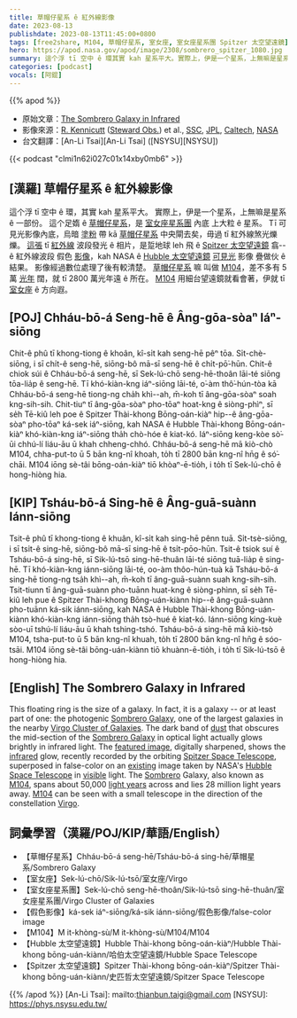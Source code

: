```yaml
---
title: 草帽仔星系 ê 紅外線影像
date: 2023-08-13
publishdate: 2023-08-13T11:45:00+0800
tags: [free2share, M104, 草帽仔星系, 室女座, 室女座星系團 Spitzer 太空望遠鏡]
hero: https://apod.nasa.gov/apod/image/2308/sombrero_spitzer_1080.jpg
summary: 這个浮 tī 空中 ê 環其實 kah 星系平大。實際上，伊是一个星系，上無嘛是星系 ê 一部份。
categories: [podcast]
vocals: [阿錕]
---
```


{{% apod %}}

- 原始文章：[The Sombrero Galaxy in Infrared](https://apod.nasa.gov/apod/ap230813.html)
- 影像來源：[R. Kennicutt](https://www.as.arizona.edu/people/faculty/robert-kennicutt) ([Steward Obs.](http://www.as.arizona.edu/)) et al., [SSC](http://www.spitzer.caltech.edu/), [JPL](https://www.jpl.nasa.gov/), [Caltech](http://www.caltech.edu/), [NASA](https://www.nasa.gov/)
- 台文翻譯：[An-Li Tsai][An-Li Tsai] ([NSYSU][NSYSU])

{{< podcast "clmi1n62i027c01x14xby0mb6" >}}

## [漢羅] 草帽仔星系 ê 紅外線影像
這个浮 tī 空中 ê 環，其實 kah 星系平大。
實際上，伊是一个星系，上無嘛是星系 ê 一部份。
這个足媠 ê [草帽仔星系][Sombrero Galaxy 1]，是 [室女座星系團][Virgo Cluster of Galaxies] 內底 上大粒 ê 星系。
Tī 可見光影像內底，烏暗 [塗粉][dust] 帶 kā [草帽仔星系][Sombrero Galaxy 2] 中央閘去矣，毋過 tī 紅外線煞光爍爍。
[這張][featured image] tī [紅外線][infrared] 波段發光 ê 相片，是踅地球 leh 飛 ê [Spitzer 太空望遠鏡][Spitzer Space Telescope] 翕--ê 紅外線波段 假色 [影像][existing]，kah NASA ê [Hubble 太空望遠鏡][Hubble Space Telescope] [可見光][visible] 影像 疊做伙 ê 結果。
影像經過數位處理了後有較清楚。
[草帽仔星系][Sombrero] 嘛 叫做 [M104][M104 1]，差不多有 5 萬 [光年][light years] 闊，就 tī 2800 萬光年遠 ê 所在。
[M104][M104 2]  用細台望遠鏡就看會著，伊就 tī [室女座][Virgo] ê 方向遐。

## [POJ] Chháu-bō-á Seng-hē ê Âng-gōa-sòaⁿ Iáⁿ-siōng
Chit-ê phû tī khong-tiong ê khoân, kî-si̍t kah seng-hē pêⁿ tōa.
Si̍t-chè-siōng, i sī chi̍t-ê seng-hē, siōng-bô mā-sī seng-hē ê chi̍t-pō͘-hūn.
Chit-ê chiok súi ê Chháu-bō-á seng-hē, sī Sek-lú-chō seng-hē-thoân lāi-té siōng tōa-lia̍p ê seng-hē.
Tī khó-kiàn-kng iáⁿ-siōng lāi-té, o͘-àm thô͘-hún-tòa kā Chháu-bō-á seng-hē tiong-ng cha̍h khì--ah, m̄-koh tī âng-gōa-sòaⁿ soah kng-sih-sih.
Chit-tiuⁿ tī âng-gōa-sòaⁿ pho-tōaⁿ hoat-kng ê siòng-phìⁿ, sī se̍h Tē-kiû leh poe ê Spitzer Thài-khong Bōng-oán-kiàⁿ hip--ê âng-gōa-sòaⁿ pho-tōaⁿ ká-sek iáⁿ-siōng, kah NASA ê Hubble Thài-khong Bōng-oán-kiàⁿ khó-kiàn-kng iáⁿ-siōng tha̍h chò-hóe ê kiat-kó.
Iáⁿ-siōng keng-kòe sò͘-ūi chhú-lí liáu-āu ū khah chheng-chhó.
Chháu-bō-á seng-hē mā kiò-chò M104, chha-put-to ū 5 bān kng-nî khoah, to̍h tī 2800 bān kng-nî hn̄g ê só͘-chāi.
M104 iōng sè-tâi bōng-oán-kiàⁿ tiō khòaⁿ-ē-tio̍h, i to̍h tī Sek-lú-chō ê hong-hiòng hia.

## [KIP] Tsháu-bō-á Sing-hē ê Âng-guā-suànn Iánn-siōng
Tsit-ê phû tī khong-tiong ê khuân, kî-si̍t kah sing-hē pênn tuā.
Si̍t-tsè-siōng, i sī tsi̍t-ê sing-hē, siōng-bô mā-sī sing-hē ê tsi̍t-pōo-hūn.
Tsit-ê tsiok suí ê Tsháu-bō-á sing-hē, sī Sik-lú-tsō sing-hē-thuân lāi-té siōng tuā-lia̍p ê sing-hē.
Tī khó-kiàn-kng iánn-siōng lāi-té, oo-àm thôo-hún-tuà kā Tsháu-bō-á sing-hē tiong-ng tsa̍h khì--ah, m̄-koh tī âng-guā-suànn suah kng-sih-sih.
Tsit-tiunn tī âng-guā-suànn pho-tuānn huat-kng ê siòng-phìnn, sī se̍h Tē-kiû leh pue ê Spitzer Thài-khong Bōng-uán-kiànn hip--ê âng-guā-suànn pho-tuānn ká-sik iánn-siōng, kah NASA ê Hubble Thài-khong Bōng-uán-kiànn khó-kiàn-kng iánn-siōng tha̍h tsò-hué ê kiat-kó.
Iánn-siōng king-kuè sòo-uī tshú-lí liáu-āu ū khah tshing-tshó.
Tsháu-bō-á sing-hē mā kiò-tsò M104, tsha-put-to ū 5 bān kng-nî khuah, to̍h tī 2800 bān kng-nî hn̄g ê sóo-tsāi.
M104 iōng sè-tâi bōng-uán-kiànn tiō khuànn-ē-tio̍h, i to̍h tī Sik-lú-tsō ê hong-hiòng hia.

## [English] The Sombrero Galaxy in Infrared
This floating ring is the size of a galaxy.
In fact, it is a galaxy -- or at least part of one: the photogenic [Sombrero Galaxy][Sombrero Galaxy 1], one of the largest galaxies in the nearby [Virgo Cluster of Galaxies][Virgo Cluster of Galaxies].
The dark band of [dust][dust] that obscures the mid-section of the [Sombrero Galaxy][Sombrero Galaxy 2] in optical light actually glows brightly in infrared light.
The [featured image][featured image], digitally sharpened, shows the [infrared][infrared] glow, recently recorded by the orbiting [Spitzer Space Telescope][Spitzer Space Telescope], superposed in false-color on an [existing][existing] image taken by NASA's [Hubble Space Telescope][Hubble Space Telescope] in [visible][visible] light.
The [Sombrero][Sombrero] Galaxy, also known as [M104][M104 1], spans about 50,000 [light years][light years] across and lies 28 million light years away.
[M104][M104 2] can be seen with a small telescope in the direction of the constellation [Virgo][Virgo].

## 詞彙學習（漢羅/POJ/KIP/華語/English）
- 【草帽仔星系】Chháu-bō-á seng-hē/Tsháu-bō-á sing-hē/草帽星系/Sombrero Galaxy
- 【室女座】Sek-lú-chō/Sik-lú-tsō/室女座/Virgo
- 【室女座星系團】Sek-lú-chō seng-hē-thoân/Sik-lú-tsō sing-hē-thuân/室女座星系團/Virgo Cluster of Galaxies
- 【假色影像】ká-sek iáⁿ-siōng/ká-sik iánn-siōng/假色影像/false-color image
- 【M104】M it-khòng-sù/M it-khòng-sù/M104/M104
- 【Hubble 太空望遠鏡】Hubble Thài-khong bōng-oán-kiàⁿ/Hubble Thài-khong bōng-uán-kiànn/哈伯太空望遠鏡/Hubble Space Telescope
- 【Spitzer 太空望遠鏡】Spitzer Thài-khong bōng-oán-kiàⁿ/Spitzer Thài-khong bōng-uán-kiànn/史匹哲太空望遠鏡/Spitzer Space Telescope

{{% /apod %}}
[An-Li Tsai]: mailto:thianbun.taigi@gmail.com
[NSYSU]: https://phys.nsysu.edu.tw/

[copyright]: https://apod.nasa.gov/apod/fap/lib/about_apod.html#srapply
[License]: https://creativecommons.org/licenses/by/2.0/

[Sombrero Galaxy 1]:http://messier.seds.org/m/m104.html
[Virgo Cluster of Galaxies]:https://apod.nasa.gov/apod/ap050213.html
[dust]:https://apod.nasa.gov/apod/ap030706.html
[Sombrero Galaxy 2]:https://en.wikipedia.org/wiki/Sombrero_galaxy
[featured image]:https://www.spitzer.caltech.edu/images/1419-ssc2005-11a-Spitzer-Spies-Spectacular-Sombrero
[infrared]:https://science.nasa.gov/ems/07_infraredwaves
[Spitzer Space Telescope]:https://www.nasa.gov/mission_pages/spitzer/main/index.html
[existing]:https://apod.nasa.gov/apod/ap210514.html
[Hubble Space Telescope]:https://www.nasa.gov/mission_pages/hubble/about
[visible]:https://science.nasa.gov/ems/09_visiblelight
[Sombrero]:https://en.wikipedia.org/wiki/Sombrero
[M104 1]:http://www.youtube.com/watch?v=GBB2xQe8nMw
[light years]:https://spaceplace.nasa.gov/light-year/en/
[M104 2]:https://apod.nasa.gov/apod/ap070505.html
[Virgo]:https://en.wikipedia.org/wiki/Virgo_(constellation)
